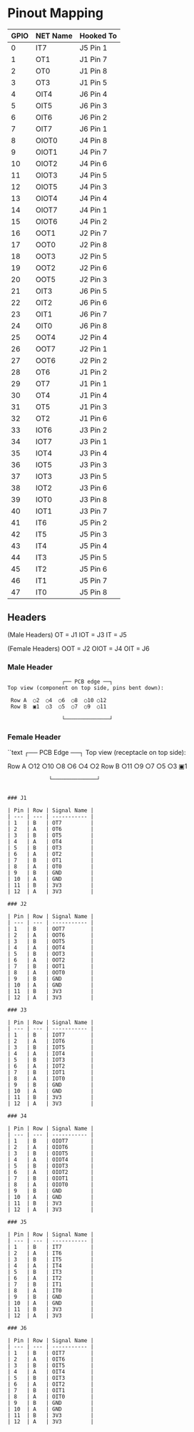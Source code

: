 # Pinout Mapping
| GPIO | NET Name | Hooked To |
|------|----------|-----------|
| 0    | IT7      | J5 Pin 1  |
| 1    | OT1      | J1 Pin 7  |
| 2    | OT0      | J1 Pin 8  |
| 3    | OT3      | J1 Pin 5  |
| 4    | OIT4     | J6 Pin 4  |
| 5    | OIT5     | J6 Pin 3  |
| 6    | OIT6     | J6 Pin 2  |
| 7    | OIT7     | J6 Pin 1  |
| 8    | OIOT0    | J4 Pin 8  |
| 9    | OIOT1    | J4 Pin 7  |
| 10   | OIOT2    | J4 Pin 6  |
| 11   | OIOT3    | J4 Pin 5  |
| 12   | OIOT5    | J4 Pin 3  |
| 13   | OIOT4    | J4 Pin 4  |
| 14   | OIOT7    | J4 Pin 1  |
| 15   | OIOT6    | J4 Pin 2  |
| 16   | OOT1     | J2 Pin 7  |
| 17   | OOT0     | J2 Pin 8  |
| 18   | OOT3     | J2 Pin 5  |
| 19   | OOT2     | J2 Pin 6  |
| 20   | OOT5     | J2 Pin 3  |
| 21   | OIT3     | J6 Pin 5  |
| 22   | OIT2     | J6 Pin 6  |
| 23   | OIT1     | J6 Pin 7  |
| 24   | OIT0     | J6 Pin 8  |
| 25   | OOT4     | J2 Pin 4  |
| 26   | OOT7     | J2 Pin 1  |
| 27   | OOT6     | J2 Pin 2  |
| 28   | OT6      | J1 Pin 2  |
| 29   | OT7      | J1 Pin 1  |
| 30   | OT4      | J1 Pin 4  |
| 31   | OT5      | J1 Pin 3  |
| 32   | OT2      | J1 Pin 6  |
| 33   | IOT6     | J3 Pin 2  |
| 34   | IOT7     | J3 Pin 1  |
| 35   | IOT4     | J3 Pin 4  |
| 36   | IOT5     | J3 Pin 3  |
| 37   | IOT3     | J3 Pin 5  |
| 38   | IOT2     | J3 Pin 6  |
| 39   | IOT0     | J3 Pin 8  |
| 40   | IOT1     | J3 Pin 7  |
| 41   | IT6      | J5 Pin 2  |
| 42   | IT5      | J5 Pin 3  |
| 43   | IT4      | J5 Pin 4  |
| 44   | IT3      | J5 Pin 5  |
| 45   | IT2      | J5 Pin 6  |
| 46   | IT1      | J5 Pin 7  |
| 47   | IT0      | J5 Pin 8  |

## Headers
(Male Headers)
OT = J1
IOT = J3
IT = J5

(Female Headers)
OOT = J2
OIOT = J4
OIT = J6

### Male Header
```text
                 ┌── PCB edge ──┐
Top view (component on top side, pins bent down):

 Row A  ○2  ○4  ○6  ○8  ○10 ○12
 Row B  ▣1  ○3  ○5  ○7  ○9  ○11

                 └──────────────┘
```

### Female Header

``text
                 ┌── PCB Edge ──┐
Top view (receptacle on top side):

 Row A  ○12  ○10  ○8  ○6  ○4  ○2
 Row B  ○11  ○9   ○7  ○5  ○3  ▣1

                 └──────────────┘
```

### J1

| Pin | Row | Signal Name |
| --- | --- | ----------- |
| 1   | B   | OT7         |
| 2   | A   | OT6         |
| 3   | B   | OT5         |
| 4   | A   | OT4         |
| 5   | B   | OT3         |
| 6   | A   | OT2         |
| 7   | B   | OT1         |
| 8   | A   | OT0         |
| 9   | B   | GND         |
| 10  | A   | GND         |
| 11  | B   | 3V3         |
| 12  | A   | 3V3         |

### J2

| Pin | Row | Signal Name |
| --- | --- | ----------- |
| 1   | B   | OOT7        |
| 2   | A   | OOT6        |
| 3   | B   | OOT5        |
| 4   | A   | OOT4        |
| 5   | B   | OOT3        |
| 6   | A   | OOT2        |
| 7   | B   | OOT1        |
| 8   | A   | OOT0        |
| 9   | B   | GND         |
| 10  | A   | GND         |
| 11  | B   | 3V3         |
| 12  | A   | 3V3         |

### J3

| Pin | Row | Signal Name |
| --- | --- | ----------- |
| 1   | B   | IOT7        |
| 2   | A   | IOT6        |
| 3   | B   | IOT5        |
| 4   | A   | IOT4        |
| 5   | B   | IOT3        |
| 6   | A   | IOT2        |
| 7   | B   | IOT1        |
| 8   | A   | IOT0        |
| 9   | B   | GND         |
| 10  | A   | GND         |
| 11  | B   | 3V3         |
| 12  | A   | 3V3         |

### J4

| Pin | Row | Signal Name |
| --- | --- | ----------- |
| 1   | B   | OIOT7       |
| 2   | A   | OIOT6       |
| 3   | B   | OIOT5       |
| 4   | A   | OIOT4       |
| 5   | B   | OIOT3       |
| 6   | A   | OIOT2       |
| 7   | B   | OIOT1       |
| 8   | A   | OIOT0       |
| 9   | B   | GND         |
| 10  | A   | GND         |
| 11  | B   | 3V3         |
| 12  | A   | 3V3         |

### J5

| Pin | Row | Signal Name |
| --- | --- | ----------- |
| 1   | B   | IT7         |
| 2   | A   | IT6         |
| 3   | B   | IT5         |
| 4   | A   | IT4         |
| 5   | B   | IT3         |
| 6   | A   | IT2         |
| 7   | B   | IT1         |
| 8   | A   | IT0         |
| 9   | B   | GND         |
| 10  | A   | GND         |
| 11  | B   | 3V3         |
| 12  | A   | 3V3         |

### J6

| Pin | Row | Signal Name |
| --- | --- | ----------- |
| 1   | B   | OIT7        |
| 2   | A   | OIT6        |
| 3   | B   | OIT5        |
| 4   | A   | OIT4        |
| 5   | B   | OIT3        |
| 6   | A   | OIT2        |
| 7   | B   | OIT1        |
| 8   | A   | OIT0        |
| 9   | B   | GND         |
| 10  | A   | GND         |
| 11  | B   | 3V3         |
| 12  | A   | 3V3         |
